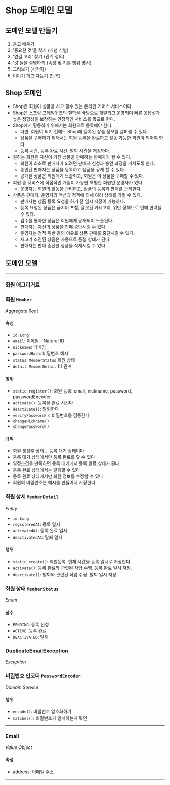 # Shop 도메인 모델

## 도메인 모델 만들기
1. 듣고 배우기
2. '중요한 것'들 찾기 (개념 식별)
3. '연결 고리' 찾기 (관계 정의)
4. '것'들을 설명하기 (속성 및 기본 행위 명시)
5. 그려보기 (시각화)
6. 이야기 하고 다듬기 (반복)

## Shop 도메인
- Shop은 회원이 상품을 사고 팔수 있는 온라인 커머스 서비스이다.
- Shop은 스프링 프레임워크의 철학을 바탕으로 개발되고 운영되며 빠른 응답성과 높은 정합성을 보장하는 안정적인 서비스를 목표로 한다.
- Shop에서 활동하기 위해서는 회원으로 등록해야 한다.
  - 다만, 회원이 되기 전에도 Shop에 등록된 상품 정보를 살펴볼 수 있다.
  - 상품을 구매하기 위해서는 회원 등록을 완료하고 활동 가능한 회원이 되어야 한다.
  - 등록 시간, 등록 완료 시간, 탈퇴 시간을 저장한다.
- 원하는 회원은 자신이 가진 상품을 판매하는 판매자가 될 수 있다.
  - 회원이 최초로 판매자가 되려면 판매자 신청과 승인 과정을 거치도록 한다.
  - 승인된 판매자는 상품을 등록하고 상품을 공개 할 수 있다.
  - 공개된 상품은 회원에게 노출되고, 회원은 이 상품을 구매할 수 있다.
- 회원 중 서비스에 직접적인 개입이 가능한 특별한 회원인 운영자가 있다.
  - 운영자는 회원의 활동을 관리하고, 상품의 등록과 판매를 관리한다.
- 상품은 판매자, 운영자의 액션과 정책에 의해 여러 상태를 가질 수 있다.
  - 판매자는 상품 등록 요청을 하기 전 임시 저장이 가능하다.
  - 등록 요청된 상품은 금지어 포함, 잘못된 카테고리, 위반 정책으로 인해 반려될 수 있다.
  - 검수를 통과한 상품은 회원에게 공개되어 노출된다.
  - 판매자는 자신의 상품을 판매 중단시킬 수 있다.
  - 운영자는 정책 위반 등의 이유로 상품 판매를 중단시킬 수 있다.
  - 재고가 소진된 상품은 자동으로 품절 상태가 된다.
  - 판매자는 판매 중단한 상품을 삭제시킬 수 있다.


## 도메인 모델

---
### **회원 애그리거트**

### 회원 `Member`
_Aggregate Root_
#### 속성
- `id`: `Long`
- `email`: 이메일 - Natural ID
- `nickname`: 닉네임
- `passwordHash`: 비밀번호 해시
- `status`: `MemberStatus` 회원 상태
- `detail`: `MemberDetail` 1:1 관계
#### 행위
- `static register()`: 회원 등록: email, nickname, password, passwordEncoder
- `activate()`: 등록을 완료 시킨다
- `deactivate()`: 탈퇴한다
- `verifyPassword()`: 비밀번호를 검증한다
- `changeNickname()`
- `changePassword()`
#### 규칙
- 회원 생성후 상태는 등록 대기 상태이다
- 등록 대기 상태에서만 등록 완료를 할 수 있다
- 일정조건을 만족하면 등록 대기에서 등록 완료 상태가 된다
- 등록 완료 상태에서는 탈퇴할 수 있다
- 등록 완료 상태에서만 회원 정보를 수정할 수 있다
- 회원의 비밀번호는 해시를 만들어서 저장한다

### 회원 상세 `MemberDetail`
_Entity_
- `id`: `Long`
- `registeredAt`: 등록 일시
- `activatedAt`: 등록 완료 일시
- `deactivatedAt`: 탈퇴 일시
#### 행위
- `static create()`: 회원등록. 현재 시간을 등록 일시로 저장한다.
- `activate()`: 등록 완료와 관련된 작업 수행. 등록 완료 일시 저장.
- `deactivate()`: 탈퇴와 관련된 작업 수정. 탈퇴 일시 저장.

### 회원 상태 `MemberStatus`
_Enum_
#### 상수
- `PENDING`: 등록 신청
- `ACTIVE`: 등록 완료
- `DEACTIVATED`: 탈퇴

### DuplicateEmailException
_Exception_

### 비밀번호 인코더 `PasswordEncoder`
_Domain Service_
#### 행위
- `encode()`: 비밀번호 암호화하기
- `matches()`: 비밀번호가 일치하는지 확인

---

### Email
_Value Object_
#### 속성
- address: 이메일 주소

---